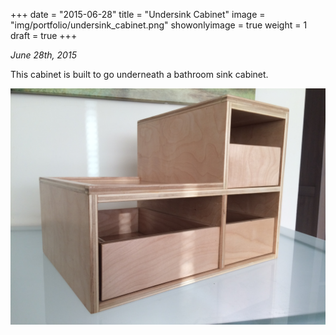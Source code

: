+++
date = "2015-06-28"
title = "Undersink Cabinet"
image = "img/portfolio/undersink_cabinet.png"
showonlyimage = true
weight = 1
draft = true
+++

*June 28th, 2015*

This cabinet is built to go underneath a bathroom sink cabinet.

![Undersink Cabinet][1]

[1]: /img/portfolio/undersink_cabinet.png
